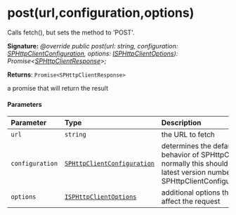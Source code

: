 # post(url,configuration,options)

Calls fetch(), but sets the method to 'POST'.

**Signature:** _@override public post(url: string, configuration: [SPHttpClientConfiguration](../sp-http/sphttpclientconfiguration.md),
    options: [ISPHttpClientOptions](../sp-http/isphttpclientoptions.md)): Promise<[SPHttpClientResponse](../sp-http/sphttpclientresponse.md)>;_

**Returns**: `Promise<SPHttpClientResponse>`

a promise that will return the result

#### Parameters


| Parameter	   | Type    | Description |
|:-------------|:---------------|:------------|
| `url`    | `string` | the URL to fetch |
| `configuration`    | [`SPHttpClientConfiguration`](../sp-http/sphttpclientconfiguration.md) | determines the default behavior of SPHttpClient; normally this should be the latest version number from SPHttpClientConfigurations |
| `options`    | [`ISPHttpClientOptions`](../sp-http/isphttpclientoptions.md) | additional options that affect the request |

